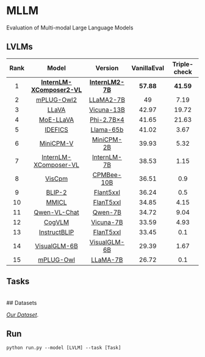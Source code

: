 # MLLM
Evaluation of Multi-modal Large Language Models <br />
## LVLMs 
| Rank |                            Model                             |                           Version                            |    VanillaEval    |  Triple-check   |
| :--: | :----------------------------------------------------------: | :----------------------------------------------------------: | :---------: |:---------: |
|  1   | **[InternLM-XComposer2-VL](https://github.com/InternLM/InternLM-XComposer)** | **[InternLM2-7B](https://github.com/InternLM/InternLM-XComposer)** | **57.88** | **41.59** |
|  2   |      [mPLUG-Owl2](https://arxiv.org/pdf/2311.04257.pdf)      | [LLaMA2-7B](https://github.com/X-PLUG/mPLUG-Owl/tree/main/mPLUG-Owl2) |   49   |   7.19   |
|  3   |  [LLaVA](https://arxiv.org/pdf/2304.08485.pdf)         |      [Vicuna-13B](https://github.com/haotian-liu/LLaVA)      |   42.97   |  19.72   |
|  4   |        [MoE-LLaVA](https://arxiv.org/pdf/2401.15947.pdf)       |   [Phi-2.7B×4](https://github.com/PKU-YuanGroup/MoE-LLaVA)   |   41.65   |   21.63   |
|  5   |  [IDEFICS](https://huggingface.co/blog/idefics)  |     [Llama-65b](https://huggingface.co/HuggingFaceM4/idefics-80b-instruct)     |   41.02   |   3.67   |
|  6   |       [MiniCPM-V](https://github.com/OpenBMB/MiniCPM/#minicpm-v)   | [MiniCPM-2B](https://github.com/OpenBMB/MiniCPM/#minicpm-v)  |   39.93   |  5.32   |
|  7   | [InternLM-XComposer-VL](https://github.com/InternLM/InternLM-XComposer) | [InternLM-7B](https://github.com/InternLM/InternLM-XComposer) |   38.53   |  1.15   |
|  8  | [VisCpm](https://arxiv.org/pdf/2308.12038.pdf) | [CPMBee-10B](https://github.com/OpenBMB/VisCPM) |   36.51   |  0.9   |
|  9  |    [BLIP-2](https://arxiv.org/pdf/2301.12597.pdf)        | [Flant5xxl](https://github.com/salesforce/LAVIS/tree/main/projects/blip2) |   36.24   |  0.5   |
|  10  |    [MMICL](https://arxiv.org/pdf/2309.07915.pdf)         |        [FlanT5xxl](https://github.com/HaozheZhao/MIC)        |   34.85   |  4.15   |
|  11  |  [Qwen-VL-Chat](https://github.com/QwenLM/Qwen-VL/)      |         [Qwen-7B](https://github.com/QwenLM/Qwen-VL)         |   34.72   |  9.04   |
|  12  |           [CogVLM](https://arxiv.org/pdf/2311.03079.pdf)        |         [Vicuna-7B](https://github.com/THUDM/CogVLM)         |   33.59   |  4.93   |
|  13  |[InstructBLIP](https://arxiv.org/pdf/2305.06500.pdf)     | [FlanT5xxl](https://github.com/salesforce/LAVIS/tree/main/projects/instructblip) |   33.45   |  0.1   |
|  14  |      [VisualGLM-6B](https://github.com/THUDM/VisualGLM-6B)     |    [VisualGLM-6B](https://github.com/THUDM/VisualGLM-6B)     |   29.39    |  1.67   |
|  15  |        [mPLUG-Owl](https://arxiv.org/pdf/2304.14178.pdf)       | [LLaMA-7B](https://huggingface.co/MAGAer13/mplug-owl-llama-7b) |   26.72    |  0.1   |
## Tasks
<br />
## Datasets

*[Our Dataset](https://drive.google.com/file/d/17MI7m0JO0xOyIQu1IYwI5RNqSI2shrh6/view?usp=sharing)*. <br />

## Run
```
python run.py --model [LVLM] --task [Task]
```

